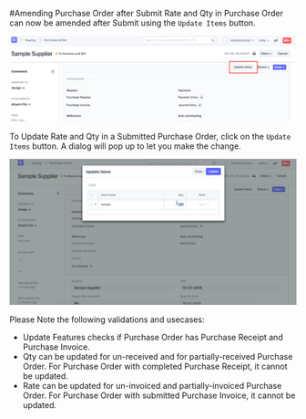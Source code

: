 <!-- add-breadcrumbs -->
#Amending Purchase Order after Submit
Rate and Qty in Purchase Order can now be amended after Submit using the `Update Items` button.

<img alt="Update Items" class="screenshot" src="../assets/po-update-items.png">

To Update Rate and Qty in a Submitted Purchase Order, click on the `Update Items` button. A dialog will pop up to let you make the change.

<img alt="Update Items" class="screenshot" src="../assets/po-update-items-rate-and-qty.gif">

Please Note the following validations and usecases:

- Update Features checks if Purchase Order has Purchase Receipt and Purchase Invoice.
- Qty can be updated for un-received and for partially-received Purchase Order. For Purchase Order with completed Purchase Receipt, it cannot be updated.
- Rate can be updated for un-invoiced and partially-invoiced Purchase Order. For Purchase Order with submitted Purchase Invoice, it cannot be updated.
